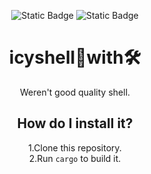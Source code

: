 <div style="text-align: center;">

![Static Badge](https://img.shields.io/badge/Language-RUST-orange?style=for-the-badge&logo=rust) ![Static Badge](https://img.shields.io/badge/LICENSE-MIT-green?style=for-the-badge)

# icyshell🧊with🛠️
Weren't good quality shell.
## How do I install it?
1.Clone this repository.  
2.Run `cargo` to build it.
</div>